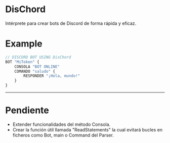 # DisChord
Intérprete para crear bots de Discord de forma rápida y eficaz.

# Example

```ts
// DISCORD BOT USING DisChord
BOT "MiToken" {
    CONSOLA "BOT ONLINE"
    COMANDO "saludo" {
        RESPONDER "¡Hola, mundo!"
    }
}
```

----
# Pendiente
- Extender funcionalidades del método Consola.
- Crear la función útil llamada "ReadStatements" la cual evitará bucles en ficheros como Bot, main o Command del Parser.